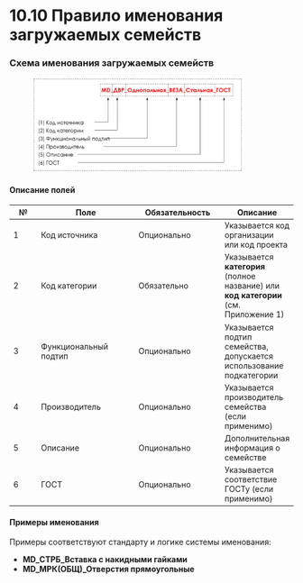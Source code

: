 # 10.10 Правило именования загружаемых семейств

### Схема именования загружаемых семейств

<div align="left"><figure><img src="../../../.gitbook/assets/image (1) (1) (1) (1) (1) (1).png" alt="" width="375"><figcaption></figcaption></figure></div>

#### Описание полей

<table><thead><tr><th width="52">№</th><th width="194">Поле</th><th width="159">Обязательность</th><th>Описание</th></tr></thead><tbody><tr><td>1</td><td>Код источника</td><td>Опционально</td><td>Указывается код организации или код проекта</td></tr><tr><td>2</td><td>Код категории</td><td>Обязательно</td><td>Указывается <strong>категория</strong> (полное название) или <strong>код категории</strong> (см. Приложение 1)</td></tr><tr><td>3</td><td>Функциональный подтип</td><td>Опционально</td><td>Указывается подтип семейства, допускается использование подкатегории</td></tr><tr><td>4</td><td>Производитель</td><td>Опционально</td><td>Указывается производитель семейства (если применимо)</td></tr><tr><td>5</td><td>Описание</td><td>Опционально</td><td>Дополнительная информация о семействе</td></tr><tr><td>6</td><td>ГОСТ</td><td>Опционально</td><td>Указывается соответствие ГОСТу (если применимо)</td></tr></tbody></table>

#### Примеры именования

Примеры соответствуют стандарту и логике системы именования:

* **MD\_СТРБ\_Вставка с накидными гайками**
* **MD\_МРК(ОБЩ)\_Отверстия прямоугольные**
